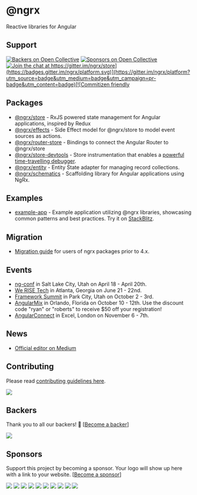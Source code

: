 # @ngrx

Reactive libraries for Angular

## Support

[![Backers on Open Collective](https://opencollective.com/ngrx/backers/badge.svg)](#backers) [![Sponsors on Open Collective](https://opencollective.com/ngrx/sponsors/badge.svg)](#sponsors) [![Join the chat at https://gitter.im/ngrx/store](https://badges.gitter.im/ngrx/platform.svg)](https://gitter.im/ngrx/platform?utm_source=badge&utm_medium=badge&utm_campaign=pr-badge&utm_content=badge)[![Commitizen friendly](https://img.shields.io/badge/commitizen-friendly-brightgreen.svg)](http://commitizen.github.io/cz-cli/)

## Packages

* [@ngrx/store](./docs/store/README.md) - RxJS powered state management for Angular applications, inspired by Redux
* [@ngrx/effects](./docs/effects/README.md) - Side Effect model for @ngrx/store to model event sources as actions.
* [@ngrx/router-store](./docs/router-store/README.md) - Bindings to connect the Angular Router to @ngrx/store
* [@ngrx/store-devtools](./docs/store-devtools/README.md) - Store instrumentation that enables a
  [powerful time-travelling debugger](https://chrome.google.com/webstore/detail/redux-devtools/lmhkpmbekcpmknklioeibfkpmmfibljd?hl=en).
* [@ngrx/entity](./docs/entity/README.md) - Entity State adapter for managing record collections.
* [@ngrx/schematics](./docs/schematics/README.md) - Scaffolding library for Angular applications using NgRx.

## Examples

* [example-app](./example-app/README.md) - Example application utilizing @ngrx libraries, showcasing common patterns and best practices. Try it on [StackBlitz](https://stackblitz.com/github/ngrx/platform/).

## Migration

* [Migration guide](./MIGRATION.md) for users of ngrx packages prior to 4.x.

## Events

* [ng-conf](https://ng-conf.org/) in Salt Lake City, Utah on April 18 - April 20th.
* [We RISE Tech](https://werise.tech/) in Atlanta, Georgia on June 21 - 22nd.
* [Framework Summit](https://frameworksummit.com/) in Park City, Utah on October 2 - 3rd.
* [AngularMix](https://www.angularmix.com/) in Orlando, Florida on October 10 - 12th. Use the discount code "ryan" or "roberts" to receive $50 off your registration!
* [AngularConnect](https://www.angularconnect.com/) in Excel, London on November 6 - 7th.

## News

* [Official editor on Medium](https://medium.com/ngrx)

## Contributing

Please read [contributing guidelines here](./CONTRIBUTING.md).

<a href="https://github.com/ngrx/platform/graphs/contributors"><img src="https://opencollective.com/ngrx/contributors.svg?width=890" /></a>

## Backers

Thank you to all our backers! 🙏 [[Become a backer](https://opencollective.com/ngrx#backer)]

<a href="https://opencollective.com/ngrx#backers" target="_blank"><img src="https://opencollective.com/ngrx/backers.svg?width=890"></a>

## Sponsors

Support this project by becoming a sponsor. Your logo will show up here with a link to your website. [[Become a sponsor](https://opencollective.com/ngrx#sponsor)]

<a href="https://opencollective.com/ngrx/sponsor/0/website" target="_blank"><img src="https://opencollective.com/ngrx/sponsor/0/avatar.svg"></a>
<a href="https://opencollective.com/ngrx/sponsor/1/website" target="_blank"><img src="https://opencollective.com/ngrx/sponsor/1/avatar.svg"></a>
<a href="https://opencollective.com/ngrx/sponsor/2/website" target="_blank"><img src="https://opencollective.com/ngrx/sponsor/2/avatar.svg"></a>
<a href="https://opencollective.com/ngrx/sponsor/3/website" target="_blank"><img src="https://opencollective.com/ngrx/sponsor/3/avatar.svg"></a>
<a href="https://opencollective.com/ngrx/sponsor/4/website" target="_blank"><img src="https://opencollective.com/ngrx/sponsor/4/avatar.svg"></a>
<a href="https://opencollective.com/ngrx/sponsor/5/website" target="_blank"><img src="https://opencollective.com/ngrx/sponsor/5/avatar.svg"></a>
<a href="https://opencollective.com/ngrx/sponsor/6/website" target="_blank"><img src="https://opencollective.com/ngrx/sponsor/6/avatar.svg"></a>
<a href="https://opencollective.com/ngrx/sponsor/7/website" target="_blank"><img src="https://opencollective.com/ngrx/sponsor/7/avatar.svg"></a>
<a href="https://opencollective.com/ngrx/sponsor/8/website" target="_blank"><img src="https://opencollective.com/ngrx/sponsor/8/avatar.svg"></a>
<a href="https://opencollective.com/ngrx/sponsor/9/website" target="_blank"><img src="https://opencollective.com/ngrx/sponsor/9/avatar.svg"></a>
